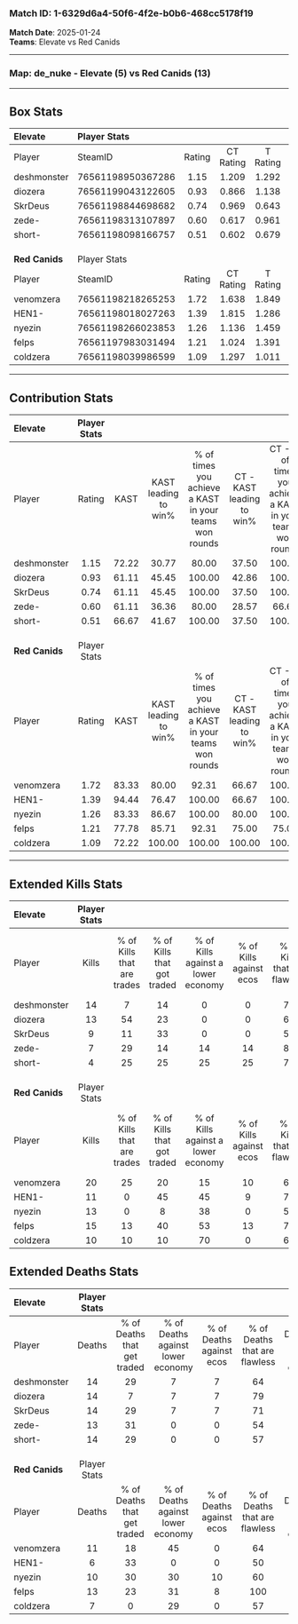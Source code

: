 ### Match ID: 1-6329d6a4-50f6-4f2e-b0b6-468cc5178f19  
**Match Date**: 2025-01-24  
**Teams**: Elevate vs Red Canids  

---  

### **Map**: de_nuke - Elevate (5) vs Red Canids (13)  
---  

## Box Stats  

| **Elevate**    | Player Stats      |        |           |          |       |       |       |         |        |      |     |
| :- | :- | :-: | :-: | :-: | :-: | :-: | :-: | :-: | :-: | :-: | :-: |
| Player         | SteamID           | Rating | CT Rating | T Rating | KAST  |  ADR  | Kills | Assists | Deaths | K/D  | HS% |
| deshmonster    | 76561198950367286 |  1.15  |   1.209   |  1.292   | 72.22 | 89.1  |  14   |    3    |   14   | 1.00 | 28  |
| diozera        | 76561199043122605 |  0.93  |   0.866   |  1.138   | 61.11 | 63.8  |  13   |    1    |   14   | 0.93 | 69  |
| SkrDeus        | 76561198844698682 |  0.74  |   0.969   |  0.643   | 61.11 | 64.3  |   9   |    2    |   14   | 0.64 | 77  |
| zede-          | 76561198313107897 |  0.60  |   0.617   |  0.961   | 61.11 | 43.6  |   7   |    0    |   13   | 0.54 | 57  |
| short-         | 76561198098166757 |  0.51  |   0.602   |  0.679   | 66.67 | 48.7  |   4   |    5    |   14   | 0.29 | 25  |
|                |                   |        |           |          |       |       |       |         |        |      |     |
|                |                   |        |           |          |       |       |       |         |        |      |     |
|                |                   |        |           |          |       |       |       |         |        |      |     |
| **Red Canids** | Player Stats      |        |           |          |       |       |       |         |        |      |     |
| Player         | SteamID           | Rating | CT Rating | T Rating | KAST  |  ADR  | Kills | Assists | Deaths | K/D  | HS% |
| venomzera      | 76561198218265253 |  1.72  |   1.638   |  1.849   | 83.33 | 118.8 |  20   |    6    |   11   | 1.82 | 75  |
| HEN1-          | 76561198018027263 |  1.39  |   1.815   |  1.286   | 94.44 | 79.4  |  11   |    7    |   6    | 1.83 | 54  |
| nyezin         | 76561198266023853 |  1.26  |   1.136   |  1.459   | 83.33 | 76.6  |  13   |    3    |   10   | 1.30 | 69  |
| felps          | 76561197983031494 |  1.21  |   1.024   |  1.391   | 77.78 | 71.3  |  15   |    3    |   13   | 1.15 | 46  |
| coldzera       | 76561198039986599 |  1.09  |   1.297   |  1.011   | 72.22 | 58.9  |  10   |    8    |   7    | 1.43 | 70  |
---  

## Contribution Stats  

| **Elevate**    | Player Stats |       |                      |                                                        |                           |                                                             |                          |                                                            |
| :- | :-: | :-: | :-: | :-: | :-: | :-: | :-: | :-: |
| Player         |    Rating    | KAST  | KAST leading to win% | % of times you achieve a KAST in your teams won rounds | CT - KAST leading to win% | CT - % of times you achieve a KAST in your teams won rounds | T - KAST leading to win% | T - % of times you achieve a KAST in your teams won rounds |
| deshmonster    |     1.15     | 72.22 |        30.77         |                         80.00                          |           37.50           |                           100.00                            |          20.00           |                           50.00                            |
| diozera        |     0.93     | 61.11 |        45.45         |                         100.00                         |           42.86           |                           100.00                            |          50.00           |                           100.00                           |
| SkrDeus        |     0.74     | 61.11 |        45.45         |                         100.00                         |           37.50           |                           100.00                            |          66.67           |                           100.00                           |
| zede-          |     0.60     | 61.11 |        36.36         |                         80.00                          |           28.57           |                            66.67                            |          50.00           |                           100.00                           |
| short-         |     0.51     | 66.67 |        41.67         |                         100.00                         |           37.50           |                           100.00                            |          50.00           |                           100.00                           |
|                |              |       |                      |                                                        |                           |                                                             |                          |                                                            |
|                |              |       |                      |                                                        |                           |                                                             |                          |                                                            |
|                |              |       |                      |                                                        |                           |                                                             |                          |                                                            |
| **Red Canids** | Player Stats |       |                      |                                                        |                           |                                                             |                          |                                                            |
| Player         |    Rating    | KAST  | KAST leading to win% | % of times you achieve a KAST in your teams won rounds | CT - KAST leading to win% | CT - % of times you achieve a KAST in your teams won rounds | T - KAST leading to win% | T - % of times you achieve a KAST in your teams won rounds |
| venomzera      |     1.72     | 83.33 |        80.00         |                         92.31                          |           66.67           |                           100.00                            |          88.89           |                           88.89                            |
| HEN1-          |     1.39     | 94.44 |        76.47         |                         100.00                         |           66.67           |                           100.00                            |          81.82           |                           100.00                           |
| nyezin         |     1.26     | 83.33 |        86.67         |                         100.00                         |           80.00           |                           100.00                            |          90.00           |                           100.00                           |
| felps          |     1.21     | 77.78 |        85.71         |                         92.31                          |           75.00           |                            75.00                            |          90.00           |                           100.00                           |
| coldzera       |     1.09     | 72.22 |        100.00        |                         100.00                         |          100.00           |                           100.00                            |          100.00          |                           100.00                           |
---  

## Extended Kills Stats  

| **Elevate**    | Player Stats |                            |                            |                                    |                         |                              |                                 |                                       |                    |           |
| :- | :-: | :-: | :-: | :-: | :-: | :-: | :-: | :-: | :-: | :-: |
| Player         |    Kills     | % of Kills that are trades | % of Kills that got traded | % of Kills against a lower economy | % of Kills against ecos | % of Kills that are flawless | % of Kills that are close duels | % of Kills that are assisted by flash | Pistol Round Kills | AWP Kills |
| deshmonster    |      14      |             7              |             14             |                 0                  |            0            |              71              |                0                |                   0                   |         8          |     2     |
| diozera        |      13      |             54             |             23             |                 0                  |            0            |              62              |                8                |                   0                   |         0          |     1     |
| SkrDeus        |      9       |             11             |             33             |                 0                  |            0            |              56              |               11                |                   0                   |         0          |     2     |
| zede-          |      7       |             29             |             14             |                 14                 |           14            |              86              |               14                |                  14                   |         0          |     2     |
| short-         |      4       |             25             |             25             |                 25                 |           25            |              75              |                0                |                   0                   |         0          |     0     |
|                |              |                            |                            |                                    |                         |                              |                                 |                                       |                    |           |
|                |              |                            |                            |                                    |                         |                              |                                 |                                       |                    |           |
|                |              |                            |                            |                                    |                         |                              |                                 |                                       |                    |           |
| **Red Canids** | Player Stats |                            |                            |                                    |                         |                              |                                 |                                       |                    |           |
| Player         |    Kills     | % of Kills that are trades | % of Kills that got traded | % of Kills against a lower economy | % of Kills against ecos | % of Kills that are flawless | % of Kills that are close duels | % of Kills that are assisted by flash | Pistol Round Kills | AWP Kills |
| venomzera      |      20      |             25             |             20             |                 15                 |           10            |              60              |               10                |                   5                   |         0          |     4     |
| HEN1-          |      11      |             0              |             45             |                 45                 |            9            |              73              |               18                |                   0                   |         1          |     1     |
| nyezin         |      13      |             0              |             8              |                 38                 |            0            |              54              |                8                |                  15                   |         0          |     1     |
| felps          |      15      |             13             |             40             |                 53                 |           13            |              73              |                7                |                   7                   |         0          |     0     |
| coldzera       |      10      |             10             |             10             |                 70                 |            0            |              60              |                0                |                   0                   |         0          |     1     |
## Extended Deaths Stats  

| **Elevate**    | Player Stats |                             |                                   |                          |                               |                            |                           |               |
| :- | :-: | :-: | :-: | :-: | :-: | :-: | :-: | :-: |
| Player         |    Deaths    | % of Deaths that get traded | % of Deaths against lower economy | % of Deaths against ecos | % of Deaths that are flawless | % of Deaths that are close | % of Deaths while blinded | Deaths to AWP |
| deshmonster    |      14      |             29              |                 7                 |            7             |              64               |             14             |             7             |       0       |
| diozera        |      14      |              7              |                 7                 |            7             |              79               |             0              |             7             |       1       |
| SkrDeus        |      14      |             29              |                 7                 |            7             |              71               |             7              |             0             |       0       |
| zede-          |      13      |             31              |                 0                 |            0             |              54               |             8              |             8             |       0       |
| short-         |      14      |             29              |                 0                 |            0             |              57               |             14             |             7             |       0       |
|                |              |                             |                                   |                          |                               |                            |                           |               |
|                |              |                             |                                   |                          |                               |                            |                           |               |
|                |              |                             |                                   |                          |                               |                            |                           |               |
| **Red Canids** | Player Stats |                             |                                   |                          |                               |                            |                           |               |
| Player         |    Deaths    | % of Deaths that get traded | % of Deaths against lower economy | % of Deaths against ecos | % of Deaths that are flawless | % of Deaths that are close | % of Deaths while blinded | Deaths to AWP |
| venomzera      |      11      |             18              |                45                 |            0             |              64               |             0              |             0             |       2       |
| HEN1-          |      6       |             33              |                 0                 |            0             |              50               |             17             |             0             |       0       |
| nyezin         |      10      |             30              |                30                 |            10            |              60               |             10             |             0             |       1       |
| felps          |      13      |             23              |                31                 |            8             |              100              |             0              |             0             |       3       |
| coldzera       |      7       |              0              |                29                 |            0             |              57               |             14             |            14             |       2       |
